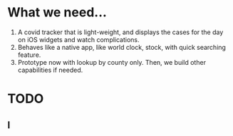 # What we need...
1. A covid tracker that is light-weight, and displays the cases for the day on iOS widgets and watch complications.
2. Behaves like a native app, like world clock, stock, with quick searching feature.
3. Prototype now with lookup by county only. Then, we build other capabilities if needed.


#  TODO

## I

